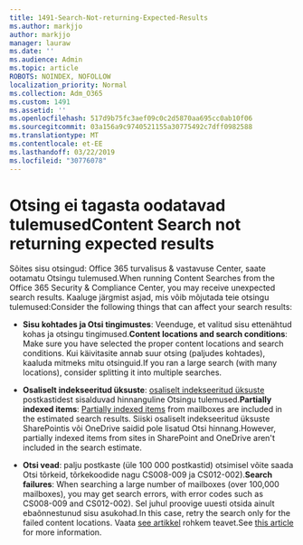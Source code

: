 ```yaml
---
title: 1491-Search-Not-returning-Expected-Results
ms.author: markjjo
author: markjjo
manager: lauraw
ms.date: ''
ms.audience: Admin
ms.topic: article
ROBOTS: NOINDEX, NOFOLLOW
localization_priority: Normal
ms.collection: Adm_O365
ms.custom: 1491
ms.assetid: ''
ms.openlocfilehash: 517d9b75fc3aef09c0c2d5870aa695cc0ab10f06
ms.sourcegitcommit: 03a156a9c9740521155a30775492c7dff0982588
ms.translationtype: MT
ms.contentlocale: et-EE
ms.lasthandoff: 03/22/2019
ms.locfileid: "30776078"
---
```

# <a name="content-search-not-returning-expected-results"></a><span data-ttu-id="d2c49-102">Otsing ei tagasta oodatavad tulemused</span><span class="sxs-lookup"><span data-stu-id="d2c49-102">Content Search not returning expected results</span></span>

<span data-ttu-id="d2c49-103">Sõites sisu otsingud: Office 365 turvalisus & vastavuse Center, saate ootamatu Otsingu tulemused.</span><span class="sxs-lookup"><span data-stu-id="d2c49-103">When running Content Searches from the Office 365 Security & Compliance Center, you may receive unexpected search results.</span></span> <span data-ttu-id="d2c49-104">Kaaluge järgmist asjad, mis võib mõjutada teie otsingu tulemused:</span><span class="sxs-lookup"><span data-stu-id="d2c49-104">Consider the following things that can affect your search results:</span></span>

- <span data-ttu-id="d2c49-105">**Sisu kohtades ja Otsi tingimustes**: Veenduge, et valitud sisu ettenähtud kohas ja otsingu tingimused.</span><span class="sxs-lookup"><span data-stu-id="d2c49-105">**Content locations and search conditions**: Make sure you have selected the proper content locations and search conditions.</span></span> <span data-ttu-id="d2c49-106">Kui käivitasite annab suur otsing (paljudes kohtades), kaaluda mitmeks mitu otsinguid.</span><span class="sxs-lookup"><span data-stu-id="d2c49-106">If you ran a large search (with many locations), consider splitting it into multiple searches.</span></span>

- <span data-ttu-id="d2c49-107">**Osaliselt indekseeritud üksuste**: [osaliselt indekseeritud üksuste](https://docs.microsoft.com/office365/securitycompliance/partially-indexed-items-in-content-search) postkastidest sisalduvad hinnanguline Otsingu tulemused.</span><span class="sxs-lookup"><span data-stu-id="d2c49-107">**Partially indexed items**:  [Partially indexed items](https://docs.microsoft.com/office365/securitycompliance/partially-indexed-items-in-content-search) from mailboxes are included in the estimated search results.</span></span> <span data-ttu-id="d2c49-108">Siiski osaliselt indekseeritud üksuste SharePointis või OneDrive saidid pole lisatud Otsi hinnang.</span><span class="sxs-lookup"><span data-stu-id="d2c49-108">However, partially indexed items from sites in SharePoint and OneDrive aren't included in the search estimate.</span></span>

- <span data-ttu-id="d2c49-109">**Otsi vead**: palju postkaste (üle 100 000 postkastid) otsimisel võite saada Otsi tõrkeid, tõrkekoodide nagu CS008-009 ja CS012-002).</span><span class="sxs-lookup"><span data-stu-id="d2c49-109">**Search failures**: When searching a large number of mailboxes (over 100,000 mailboxes), you may get search errors, with error codes such as CS008-009 and CS012-002).</span></span> <span data-ttu-id="d2c49-110">Sel juhul proovige uuesti otsida ainult ebaõnnestunud sisu asukohad.</span><span class="sxs-lookup"><span data-stu-id="d2c49-110">In this case, retry the search only for the failed content locations.</span></span> <span data-ttu-id="d2c49-111">Vaata [see artikkel](https://docs.microsoft.com/office365/securitycompliance/retry-failed-content-search) rohkem teavet.</span><span class="sxs-lookup"><span data-stu-id="d2c49-111">See  [this article](https://docs.microsoft.com/office365/securitycompliance/retry-failed-content-search) for more information.</span></span>
